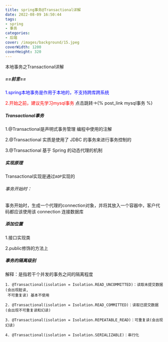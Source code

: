 ```yaml
---
title: spring事务@Transactional详解
date: 2022-08-09 16:50:44
tags:
- spring
- 事务
categories:
- 后端
cover: /images/background/15.jpeg
coverWidth: 1200
coverHeight: 320
---
```


本地事务之Transactional详解

<!-- more -->

##### **==前言==**

<font color=blue>1.spring本地事务是作用于本地的，不支持跨库跨系统</font>

<font color=red >2.开始之前，建议先学习mysql事务</font>
点击跳转->{% post_link mysql事务 %}

##### Transactional事务

1.@Transactional是声明式事务管理 编程中使用的注解

2.@Transactional 实质是使用了 JDBC 的事务来进行事务控制的

3.@Transactional 基于 Spring 的动态代理的机制

##### 实现原理

Transactional实现是通过`AOP`实现的

###### 事务开始时：

事务开始时，生成一个代理的connection对象，并将其放入一个容器中，客户代码都应该使用该 connection 连接数据库

##### 添加位置

1.接口实现类

2.public修饰的方法上

##### **事务的隔离级别**

解释：是指若干个并发的事务之间的隔离程度

```apl
1. @Transactional(isolation = Isolation.READ_UNCOMMITTED)：读取未提交数据(会出现脏读,
 不可重复读) 基本不使用
 
2. @Transactional(isolation = Isolation.READ_COMMITTED)：读取已提交数据(会出现不可重复读和幻读)
 
3. @Transactional(isolation = Isolation.REPEATABLE_READ)：可重复读(会出现幻读)
 
4. @Transactional(isolation = Isolation.SERIALIZABLE)：串行化
```





